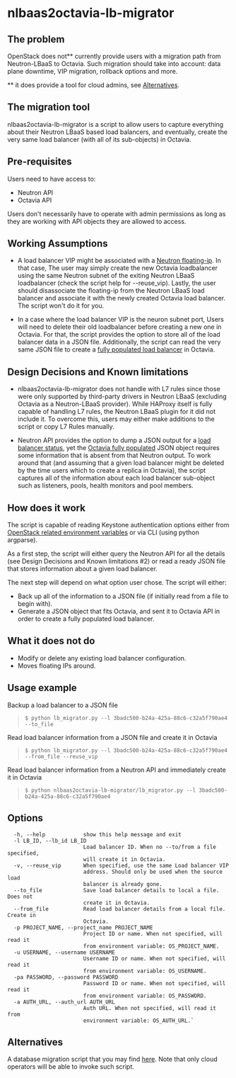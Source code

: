 # nlbaas2octavia-lb-migrator

## The problem
OpenStack does not** currently provide users with a migration path from Neutron-LBaaS to  Octavia.
Such migration should take into account: data plane downtime, VIP migration, rollback options and more.

** it does provide a tool for cloud admins, see [Alternatives](#alternatives).

## The migration tool
nlbaas2octavia-lb-migrator is a script to allow users to capture everything about their Neutron LBaaS based load balancers, and eventually, create the very same load balancer (with all of its sub-objects) in Octavia.

## Pre-requisites 
 Users need to have access to:
- Neutron API
- Octavia API

Users don't necessarily have to operate with admin permissions as long as they are working with API objects they are allowed to access.

## Working Assumptions
- A load balancer VIP might be associated with a [Neutron floating-ip](https://www.rdoproject.org/networking/difference-between-floating-ip-and-private-ip/). In that case, The user may simply create the new Octavia loadbalancer using the same Neutron subnet of the exiting Neutron LBaaS loadbalancer (check the script help for --reuse_vip). Lastly, the user should disassociate the floating-ip from the Neutron LBaaS load balancer and associate it with the newly created Octavia load balancer. The script won't do it for you.

- In a case where the load balancer VIP is the neuron subnet port, Users will need to delete their old loadbalancer before creating a new one in Octavia. For that, the script provides the option to store all of the load balancer data in a JSON file. Additionally, the script can read the very same JSON file to create a [fully populated load balancer]( https://developer.openstack.org/api-ref/load-balancer/v2/index.html?expanded=create-a-load-balancer-detail#creating-a-fully-populated-load-balancer) in Octavia.

## Design Decisions and Known limitations
- nlbaas2octavia-lb-migrator does not handle with L7 rules since those were only supported by third-party drivers in Neutron LBaaS (excluding Octavia as a Neutron-LBaaS provider). While HAProxy itself is fully capable of handling L7 rules, the Neutron LBaaS plugin for it did not include it. To overcome this, users may either make additions to the script or copy L7 Rules manually.

- Neutron API provides the option to dump a JSON output for a [load balancer status]( https://developer.openstack.org/api-ref/network/v2/?expanded=show-load-balancer-status-tree-detail#load-balancer-statuses), yet the [Octavia fully populated]( https://developer.openstack.org/api-ref/load-balancer/v2/index.html?expanded=create-a-load-balancer-detail#creating-a-fully-populated-load-balancer) JSON object requires some information that is absent from that Neutron output. To work around that (and assuming that a given load balancer might be deleted by the time users which to create a replica in Octavia), the script captures all of the information about each load balancer sub-object such as listeners, pools, health monitors and pool members.

## How does it work
The script is capable of reading Keystone authentication options either from [OpenStack related environment variables](https://docs.openstack.org/mitaka/install-guide-obs/keystone-openrc.html) or via CLI (using python argparse).

As a first step, the script will either query the Neutron API for all the details (see Design Decisions and Known limitations #2) or read a ready JSON file that stores information about a given load balancer.

The next step will depend on what option user chose.
The script will either:
- Back up all of the information to a JSON file (if initially read from a file to begin with).
- Generate a JSON object that fits Octavia, and sent it to Octavia API in order to create a fully populated load balancer.  

## What it does not do
- Modify or delete any existing load balancer configuration.
- Moves floating IPs around.

## Usage example
Backup a load balancer to a JSON file
> `$ python lb_migrator.py --l 3badc500-b24a-425a-88c6-c32a5f790ae4 --to_file`

Read load balancer information from a JSON file and create it in Octavia
> `$ python lb_migrator.py --l 3badc500-b24a-425a-88c6-c32a5f790ae4 --from_file --reuse_vip`

Read load balancer information from a Neutron API and immediately create it in Octavia
> `$ python nlbaas2octavia-lb-migrator/lb_migrator.py --l 3badc500-b24a-425a-88c6-c32a5f790ae4`

## Options
      -h, --help            show this help message and exit
      -l LB_ID, --lb_id LB_ID
                            Load balancer ID. When no --to/from a file specified, 
                            will create it in Octavia.
      -v, --reuse_vip       When specified, use the same Load balancer VIP
                            address. Should only be used when the source load
                            balancer is already gone.
      --to_file             Save load balancer details to local a file. Does not
                            create it in Octavia.
      --from_file           Read load balancer details from a local file. Create in
                            Octavia.
      -p PROJECT_NAME, --project_name PROJECT_NAME
                            Project ID or name. When not specified, will read it
                            from environment variable: OS_PROJECT_NAME.
      -u USERNAME, --username USERNAME
                            Username ID or name. When not specified, will read it
                            from environment variable: OS_USERNAME.
      -pa PASSWORD, --password PASSWORD
                            Password ID or name. When not specified, will read it
                            from environment variable: OS_PASSWORD.
      -a AUTH_URL, --auth_url AUTH_URL
                            Auth URL. When not specified, will read it from
                            environment variable: OS_AUTH_URL.`

## Alternatives
A database migration script that you may find [here](https://github.com/openstack/neutron-lbaas/tree/master/tools/nlbaas2octavia).
Note that only cloud operators will be able to invoke such script.

